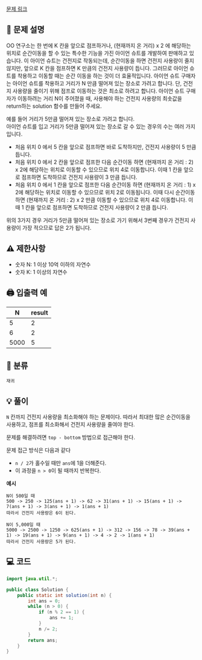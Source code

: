 [문제 링크](https://programmers.co.kr/learn/courses/30/lessons/12980)

## 📝 문제 설명
OO 연구소는 한 번에 K 칸을 앞으로 점프하거나, (현재까지 온 거리) x 2 에 해당하는 위치로 순간이동을 할 수 있는 특수한 기능을 가진 아이언 슈트를 개발하여 판매하고 있습니다. 이 아이언 슈트는 건전지로 작동되는데, 순간이동을 하면 건전지 사용량이 줄지 않지만, 앞으로 K 칸을 점프하면 K 만큼의 건전지 사용량이 듭니다. 그러므로 아이언 슈트를 착용하고 이동할 때는 순간 이동을 하는 것이 더 효율적입니다. 아이언 슈트 구매자는 아이언 슈트를 착용하고 거리가 N 만큼 떨어져 있는 장소로 가려고 합니다. 단, 건전지 사용량을 줄이기 위해 점프로 이동하는 것은 최소로 하려고 합니다. 아이언 슈트 구매자가 이동하려는 거리 N이 주어졌을 때, 사용해야 하는 건전지 사용량의 최솟값을 return하는 solution 함수를 만들어 주세요.

예를 들어 거리가 5만큼 떨어져 있는 장소로 가려고 합니다.   
아이언 슈트를 입고 거리가 5만큼 떨어져 있는 장소로 갈 수 있는 경우의 수는 여러 가지입니다.
- 처음 위치 0 에서 5 칸을 앞으로 점프하면 바로 도착하지만, 건전지 사용량이 5 만큼 듭니다.
- 처음 위치 0 에서 2 칸을 앞으로 점프한 다음 순간이동 하면 (현재까지 온 거리 : 2) x 2에 해당하는 위치로 이동할 수 있으므로 위치 4로 이동합니다. 이때 1 칸을 앞으로 점프하면 도착하므로 건전지 사용량이 3 만큼 듭니다.
- 처음 위치 0 에서 1 칸을 앞으로 점프한 다음 순간이동 하면 (현재까지 온 거리 : 1) x 2에 해당하는 위치로 이동할 수 있으므로 위치 2로 이동됩니다. 이때 다시 순간이동 하면 (현재까지 온 거리 : 2) x 2 만큼 이동할 수 있으므로 위치 4로 이동합니다. 이때 1 칸을 앞으로 점프하면 도착하므로 건전지 사용량이 2 만큼 듭니다.

위의 3가지 경우 거리가 5만큼 떨어져 있는 장소로 가기 위해서 3번째 경우가 건전지 사용량이 가장 적으므로 답은 2가 됩니다.

## ⚠️ 제한사항
- 숫자 N: 1 이상 10억 이하의 자연수
- 숫자 K: 1 이상의 자연수

## 🖨 입출력 예
N|result
--|--
5|2
6|2
5000|5

## 📂 분류
`재귀`

## 💡 풀이
`N` 칸까지 건전지 사용량을 최소화해야 하는 문제이다. 따라서 최대한 많은 순간이동을 사용하고, 점프를 최소화해서 건전지 사용량을 줄여야 한다.

문제를 해결하려면 `top - bottom` 방법으로 접근해야 한다.

문제 접근 방식은 다음과 같다
- `n / 2`가 홀수일 때만 `ans`에 1을 더해준다.
- 이 과정을 `n > 0`이 될 때까지 반복한다.

**예시**
```
N이 500일 때
500 -> 250 -> 125(ans + 1) -> 62 -> 31(ans + 1) -> 15(ans + 1) -> 7(ans + 1) -> 3(ans + 1) -> 1(ans + 1)
따라서 건전지 사용량은 6이 된다.

N이 5,000일 때
5000 -> 2500 -> 1250 -> 625(ans + 1) -> 312 -> 156 -> 78 -> 39(ans + 1) -> 19(ans + 1) -> 9(ans + 1) -> 4 -> 2 -> 1(ans + 1)
따라서 건전지 사용량은 5가 된다.
```

## 💻 코드
```java
import java.util.*;

public class Solution {
    public static int solution(int n) {
        int ans = 0;
        while (n > 0) {
            if (n % 2 == 1) {
                ans += 1;
            }
            n /= 2;
        }
        return ans;
    }
}
```